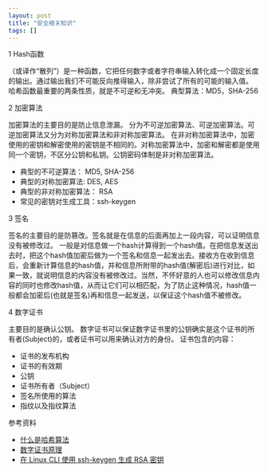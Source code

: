 ```yaml
---
layout: post
title: "安全相关知识"
tags: []
---
```


1 Hash函数

  （或译作“散列”）是一种函数，它把任何数字或者字符串输入转化成一个固定长度的输出。通过输出我们不可能反向推得输入，除非尝试了所有的可能的输入值。
  哈希函数最重要的两条性质，就是不可逆和无冲突。
  典型算法：MD5，SHA-256

2 加密算法

  加密算法的主要目的是防止信息泄漏。 分为不可逆加密算法、可逆加密算法。可逆加密算法又分为对称加密算法和非对称加密算法。
  在非对称加密算法中，加密使用的密钥和解密使用的密钥是不相同的。对称加密算法中，加密和解密都是使用同一个密钥，不区分公钥和私钥。公钥密码体制是非对称加密算法。

  - 典型的不可逆算法： MD5, SHA-256
  - 典型的对称加密算法: DES, AES
  - 典型的非对称加密算法： RSA
  - 常见的密钥对生成工具：ssh-keygen

3 签名

   签名的主要目的是防篡改。签名就是在信息的后面再加上一段内容，可以证明信息没有被修改过。
   一般是对信息做一个hash计算得到一个hash值。在把信息发送出去时，把这个hash值加密后做为一个签名和信息一起发出去。接收方在收到信息后，会重新计算信息的hash值，并和信息所附带的hash值(解密后)进行对比，如果一致，就说明信息的内容没有被修改过。当然，不怀好意的人也可以修改信息内容的同时也修改hash值，从而让它们可以相匹配，为了防止这种情况，hash值一般都会加密后(也就是签名)再和信息一起发送，以保证这个hash值不被修改。

4 数字证书

  主要目的是确认公钥。 数字证书可以保证数字证书里的公钥确实是这个证书的所有者(Subject)的，或者证书可以用来确认对方的身份。
  证书包含的内容：

  - 证书的发布机构
  - 证书的有效期
  - 公钥
  - 证书所有者（Subject）
  - 签名所使用的算法
  - 指纹以及指纹算法


参考资料
* [什么是哈希算法](https://www.zhihu.com/question/20820286)
* [数字证书原理](http://www.cnblogs.com/JeffreySun/archive/2010/06/24/1627247.html)
* [在 Linux CLI 使用 ssh-keygen 生成 RSA 密钥](http://www.cnblogs.com/ifantastic/p/3984150.html)